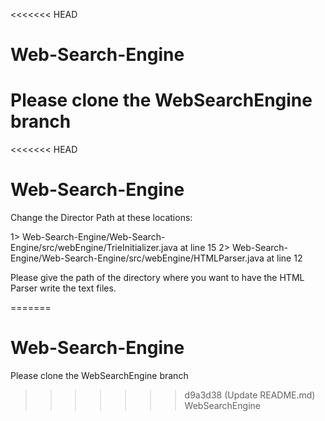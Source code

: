 <<<<<<< HEAD
# Web-Search-Engine
Please clone the WebSearchEngine branch
=======
<<<<<<< HEAD

# Web-Search-Engine

Change the Director Path at these locations:

1> Web-Search-Engine/Web-Search-Engine/src/webEngine/TrieInitializer.java at line 15
2> Web-Search-Engine/Web-Search-Engine/src/webEngine/HTMLParser.java at line 12

Please give the path of the directory where you want to have the HTML Parser write the text files.



=======
# Web-Search-Engine
Please clone the WebSearchEngine branch
>>>>>>> d9a3d38 (Update README.md)
>>>>>>> WebSearchEngine
